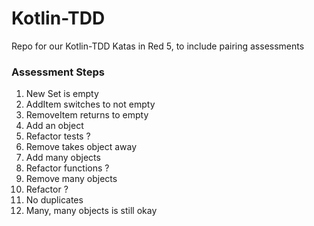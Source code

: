# Kotlin-TDD
Repo for our Kotlin-TDD Katas in Red 5, to include pairing assessments

### Assessment Steps
1. New Set is empty
1. AddItem switches to not empty
1. RemoveItem returns to empty
1. Add an object
1. Refactor tests ?
1. Remove takes object away
1. Add many objects
1. Refactor functions ?
1. Remove many objects
1. Refactor ?
1. No duplicates
1. Many, many objects is still okay
